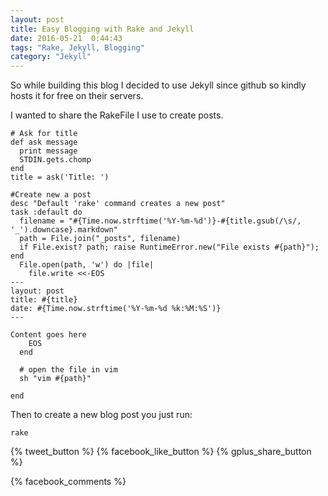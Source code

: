 ```yaml
---
layout: post
title: Easy Blogging with Rake and Jekyll
date: 2016-05-21  0:44:43
tags: "Rake, Jekyll, Blogging"
category: "Jekyll"
---
```


So while building this blog I decided to use Jekyll since github so
kindly hosts it for free on their servers.

I wanted to share the RakeFile I use to create posts.

```
# Ask for title
def ask message
  print message
  STDIN.gets.chomp
end
title = ask('Title: ')

#Create new a post
desc "Default 'rake' command creates a new post"
task :default do
  filename = "#{Time.now.strftime('%Y-%m-%d')}-#{title.gsub(/\s/, '_').downcase}.markdown"
  path = File.join("_posts", filename)
  if File.exist? path; raise RuntimeError.new("File exists #{path}"); end
  File.open(path, 'w') do |file|
    file.write <<-EOS
---
layout: post
title: #{title}
date: #{Time.now.strftime('%Y-%m-%d %k:%M:%S')}
---

Content goes here
    EOS
  end

  # open the file in vim
  sh "vim #{path}"

end
```

Then to create a new blog post you just run:

```
rake
```

<div> 
  {% tweet_button %}
  {% facebook_like_button %}
  {% gplus_share_button %}
</div>

{% facebook_comments %}
